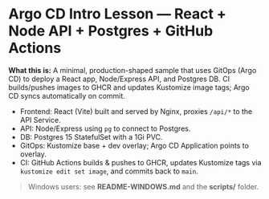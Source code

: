 # Argo CD Intro Lesson — React + Node API + Postgres + GitHub Actions

**What this is:** A minimal, production-shaped sample that uses GitOps (Argo CD) to deploy a React app, Node/Express API, and Postgres DB.
CI builds/pushes images to GHCR and updates Kustomize image tags; Argo CD syncs automatically on commit.

- Frontend: React (Vite) built and served by Nginx, proxies `/api/*` to the API Service.
- API: Node/Express using `pg` to connect to Postgres.
- DB: Postgres 15 StatefulSet with a 1Gi PVC.
- GitOps: Kustomize base + dev overlay; Argo CD Application points to overlay.
- CI: GitHub Actions builds & pushes to GHCR, updates Kustomize tags via `kustomize edit set image`, and commits back to `main`.

> Windows users: see **README-WINDOWS.md** and the **scripts/** folder.

